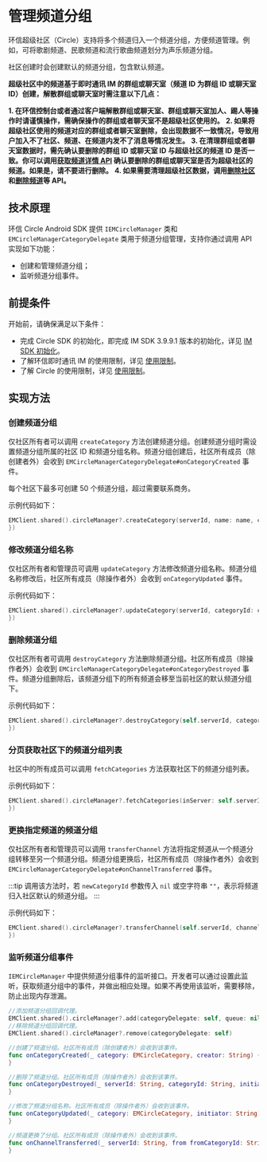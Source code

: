 # 管理频道分组

<Toc />

环信超级社区（Circle）支持将多个频道归入一个频道分组，方便频道管理。例如，可将歌剧频道、民歌频道和流行歌曲频道划分为声乐频道分组。

社区创建时会创建默认的频道分组，包含默认频道。

**超级社区中的频道基于即时通讯 IM 的群组或聊天室（频道 ID 为群组 ID 或聊天室 ID）创建，解散群组或聊天室时需注意以下几点：**

**1. 在环信控制台或者通过客户端解散群组或聊天室、群组或聊天室加人、踢人等操作时请谨慎操作，需确保操作的群组或者聊天室不是超级社区使用的。**
**2. 如果将超级社区使用的频道对应的群组或者聊天室删除，会出现数据不一致情况，导致用户加入不了社区、频道、在频道内发不了消息等情况发生。**
**3. 在清理群组或者聊天室数据时，需先确认要删除的群组 ID 或聊天室 ID 与超级社区的频道 ID 是否一致。你可以调用[获取频道详情 API](channel_mgmt_ios.html#获取频道详情) 确认要删除的群组或聊天室是否为超级社区的频道。如果是，请不要进行删除。**
**4. 如果需要清理超级社区数据，调用[删除社区](server_mgmt_ios.html#解散社区)和[删除频道](channel_mgmt_ios.html#解散频道)等 API。**

## 技术原理

环信 Circle Android SDK 提供 `IEMCircleManager` 类和 `EMCircleManagerCategoryDelegate` 类用于频道分组管理，支持你通过调用 API 实现如下功能：

- 创建和管理频道分组；
- 监听频道分组事件。

## 前提条件

开始前，请确保满足以下条件：

- 完成 Circle SDK 的初始化，即完成 IM SDK 3.9.9.1 版本的初始化，详见 [IM SDK 初始化](/document/ios/initialization.html)。
- 了解环信即时通讯 IM 的使用限制，详见 [使用限制](/product/limitation.html)。
- 了解 Circle 的使用限制，详见 [使用限制](circle_overview.html#限制条件)。

## 实现方法

### 创建频道分组

仅社区所有者可以调用 `createCategory` 方法创建频道分组。创建频道分组时需设置频道分组所属的社区 ID 和频道分组名称。频道分组创建后，社区所有成员（除创建者外）会收到 `EMCircleManagerCategoryDelegate#onCategoryCreated` 事件。 

每个社区下最多可创建 50 个频道分组，超过需要联系商务。

示例代码如下：

```swift
EMClient.shared().circleManager?.createCategory(serverId, name: name, completion: { category, error in
})
```

### 修改频道分组名称

仅社区所有者和管理员可调用 `updateCategory` 方法修改频道分组名称。频道分组名称修改后，社区所有成员（除操作者外）会收到 `onCategoryUpdated` 事件。

示例代码如下：

```swift
EMClient.shared().circleManager?.updateCategory(serverId, categoryId: categoryId, name: name, completion: { category, error in
})
```

### 删除频道分组

仅社区所有者可调用 `destroyCategory` 方法删除频道分组。社区所有成员（除操作者外）会收到 `EMCircleManagerCategoryDelegate#onCategoryDestroyed` 事件。频道分组删除后，该频道分组下的所有频道会移至当前社区的默认频道分组下。

示例代码如下：

```swift
EMClient.shared().circleManager?.destroyCategory(self.serverId, categoryId: self.groupId, completion: { error in
})
```

### 分页获取社区下的频道分组列表

社区中的所有成员可以调用 `fetchCategories` 方法获取社区下的频道分组列表。

示例代码如下：

```swift
EMClient.shared().circleManager?.fetchCategories(inServer: self.serverId, limit: 20, cursor: refresh ? nil : self.result?.cursor, completion: { result, error in
})
```

### 更换指定频道的频道分组

仅社区所有者和管理员可以调用 `transferChannel` 方法将指定频道从一个频道分组转移至另一个频道分组。频道分组更换后，社区所有成员（除操作者外）会收到 `EMCircleManagerCategoryDelegate#onChannelTransferred` 事件。

:::tip
调用该方法时，若 `newCategoryId` 参数传入 `nil` 或空字符串 `""`，表示将频道归入社区默认的频道分组。
:::

示例代码如下：

```swift
EMClient.shared().circleManager?.transferChannel(self.serverId, channelId: self.channelId, newCategoryId: category.categoryId, completion: { error in
})
```

### 监听频道分组事件

`IEMCircleManager` 中提供频道分组事件的监听接口。开发者可以通过设置此监听，获取频道分组中的事件，并做出相应处理。如果不再使用该监听，需要移除，防止出现内存泄漏。

```swift
//添加频道分组回调代理。
EMClient.shared().circleManager?.add(categoryDelegate: self, queue: nil)
//移除频道分组回调代理。
EMClient.shared().circleManager?.remove(categoryDelegate: self)
```

```swift
//创建了频道分组。社区所有成员（除创建者外）会收到该事件。
func onCategoryCreated(_ category: EMCircleCategory, creator: String) {
}

//删除了频道分组。社区所有成员（除操作者外）会收到该事件。
func onCategoryDestroyed(_ serverId: String, categoryId: String, initiator: String) {
}

//修改了频道分组名称。社区所有成员（除操作者外）会收到该事件。
func onCategoryUpdated(_ category: EMCircleCategory, initiator: String) {
}

//频道更换了分组。社区所有成员（除操作者外）会收到该事件。
func onChannelTransferred(_ serverId: String, from fromCategoryId: String, to toCategoryId: String, channelId: String, initiator: String) {
}
```

